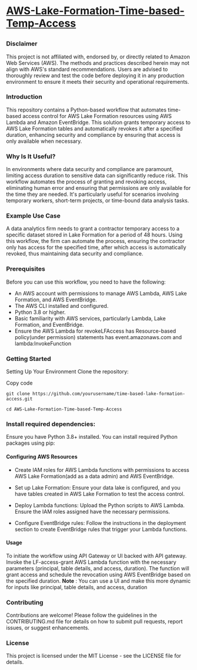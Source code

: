 <h1><p><u>AWS-Lake-Formation-Time-based-Temp-Access</u></p></h1>

### Disclaimer 
This project is not affiliated with, endorsed by, or directly related to Amazon Web Services (AWS). The methods and practices described herein may not align with AWS's standard recommendations. Users are advised to thoroughly review and test the code before deploying it in any production environment to ensure it meets their security and operational requirements.

### Introduction
This repository contains a Python-based workflow that automates time-based access control for AWS Lake Formation resources using AWS Lambda and Amazon EventBridge. This solution grants temporary access to AWS Lake Formation tables and automatically revokes it after a specified duration, enhancing security and compliance by ensuring that access is only available when necessary.

### Why Is It Useful?
In environments where data security and compliance are paramount, limiting access duration to sensitive data can significantly reduce risk. This workflow automates the process of granting and revoking access, eliminating human error and ensuring that permissions are only available for the time they are needed. It's particularly useful for scenarios involving temporary workers, short-term projects, or time-bound data analysis tasks.

### Example Use Case
A data analytics firm needs to grant a contractor temporary access to a specific dataset stored in Lake Formation for a period of 48 hours. Using this workflow, the firm can automate the process, ensuring the contractor only has access for the specified time, after which access is automatically revoked, thus maintaining data security and compliance.

### Prerequisites
Before you can use this workflow, you need to have the following:

* An AWS account with permissions to manage AWS Lambda, AWS Lake Formation, and AWS EventBridge.
* The AWS CLI installed and configured.
* Python 3.8 or higher.
* Basic familiarity with AWS services, particularly Lambda, Lake Formation, and EventBridge.
* Ensure the AWS Lambda for revokeLFAccess has Resource-based policy(under permission) statements has event.amazonaws.com and lambda:InvokeFunction

### Getting Started
Setting Up Your Environment
Clone the repository:

Copy code
```
git clone https://github.com/yourusername/time-based-lake-formation-access.git
```
```
cd AWS-Lake-Formation-Time-based-Temp-Access
```

### Install required dependencies:

Ensure you have Python 3.8+ installed. You can install required Python packages using pip:

#### Configuring AWS Resources
* Create IAM roles for AWS Lambda functions with permissions to access AWS Lake Formation(add as a data admin) and AWS EventBridge.

* Set up Lake Formation: Ensure your data lake is configured, and you have tables created in AWS Lake Formation to test the access control.

* Deploy Lambda functions: Upload the Python scripts to AWS Lambda. Ensure the IAM roles assigned have the necessary permissions.

* Configure EventBridge rules: Follow the instructions in the deployment section to create EventBridge rules that trigger your Lambda functions.



#### Usage
To initiate the workflow using API Gateway or UI backed with API gateway. Invoke the LF-access-grant AWS Lambda function with the necessary parameters (principal, table details, and access, duration). The function will grant access and schedule the revocation using AWS EventBridge based on the specified duration.
<b>Note</b> : You can use a UI and make this more dynamic for inputs like principal, table details, and access, duration

### Contributing
Contributions are welcome! Please follow the guidelines in the CONTRIBUTING.md file for details on how to submit pull requests, report issues, or suggest enhancements.

### License
This project is licensed under the MIT License - see the LICENSE file for details.
